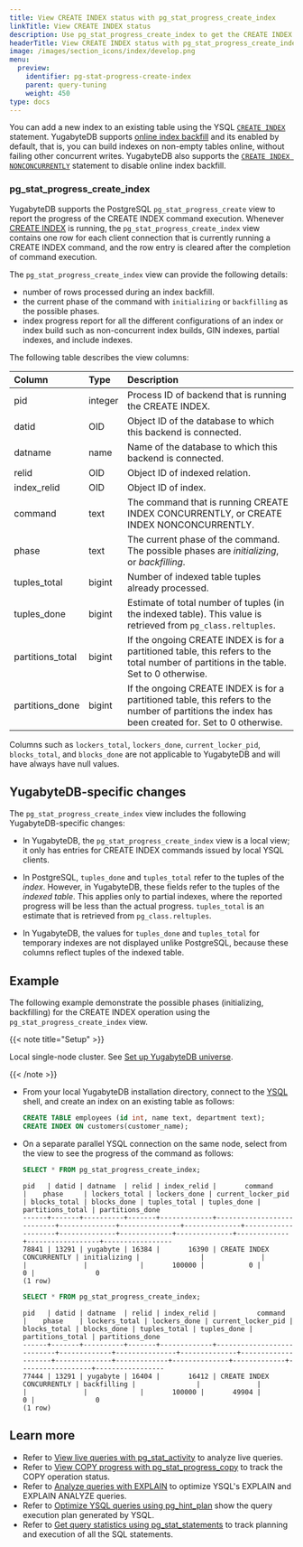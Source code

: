 ```yaml
---
title: View CREATE INDEX status with pg_stat_progress_create_index
linkTitle: View CREATE INDEX status
description: Use pg_stat_progress_create_index to get the CREATE INDEX command status, including the status of an ongoing concurrent index backfill, and the index build's progress reports.
headerTitle: View CREATE INDEX status with pg_stat_progress_create_index
image: /images/section_icons/index/develop.png
menu:
  preview:
    identifier: pg-stat-progress-create-index
    parent: query-tuning
    weight: 450
type: docs
---
```


You can add a new index to an existing table using the YSQL [`CREATE INDEX`](../../../api/ysql/the-sql-language/statements/ddl_create_index/#semantics) statement. YugabyteDB supports [online index backfill](https://github.com/yugabyte/yugabyte-db/blob/master/architecture/design/online-index-backfill.md) and its enabled by default, that is, you can build indexes on non-empty tables online, without failing other concurrent writes. YugabyteDB also supports the [`CREATE INDEX NONCONCURRENTLY`](../../../api/ysql/the-sql-language/statements/ddl_create_index/#nonconcurrently) statement to disable online index backfill.

### pg_stat_progress_create_index

YugabyteDB supports the PostgreSQL `pg_stat_progress_create` view to report the progress of the CREATE INDEX command execution. Whenever [CREATE INDEX](../../../api/ysql/the-sql-language/statements/ddl_create_index/) is running, the `pg_stat_progress_create_index` view contains one row for each client connection that is currently running a CREATE INDEX command, and the row entry is cleared after the completion of command execution.

The `pg_stat_progress_create_index` view can provide the following details:

- number of rows processed during an index backfill.
- the current phase of the command with `initializing` or `backfilling` as the possible phases.
- index progress report for all the different configurations of an index or index build such as non-concurrent index builds, GIN indexes, partial indexes, and include indexes.

The following table describes the view columns:

| Column | Type | Description |
| :----- | :--- | :---------- |
| pid | integer | Process ID of backend that is running the CREATE INDEX. |
| datid | OID | Object ID of the database to which this backend is connected. |
| datname | name | Name of the database to which this backend is connected. |
| relid | OID | Object ID of indexed relation.|
| index_relid | OID | Object ID of index. |
| command | text | The command that is running CREATE INDEX CONCURRENTLY, or CREATE INDEX NONCONCURRENTLY. |
| phase | text | The current phase of the command. The possible phases are _initializing_, or _backfilling_. |
| tuples_total | bigint | Number of indexed table tuples already processed. |
| tuples_done | bigint | Estimate of total number of tuples (in the indexed table). This value is retrieved from `pg_class.reltuples`. |
| partitions_total | bigint | If the ongoing CREATE INDEX is for a partitioned table, this refers to the total number of partitions in the table. Set to 0 otherwise. |
| partitions_done | bigint | If the ongoing CREATE INDEX is for a partitioned table, this refers to the number of partitions the index has been created for. Set to 0 otherwise. |

Columns such as `lockers_total`, `lockers_done`, `current_locker_pid`, `blocks_total`, and `blocks_done` are not applicable to YugabyteDB and will have always have null values.

## YugabyteDB-specific changes

The `pg_stat_progress_create_index` view includes the following YugabyteDB-specific changes:

- In YugabyteDB, the `pg_stat_progress_create_index` view is a local view; it only has entries for CREATE INDEX commands issued by local YSQL clients.

- In PostgreSQL, `tuples_done` and `tuples_total` refer to the tuples of the _index_. However, in YugabyteDB, these fields refer to the tuples of the _indexed table_. This applies only to partial indexes, where the reported progress will be less than the actual progress. `tuples_total` is an estimate that is retrieved from `pg_class.reltuples`.
- In YugabyteDB, the values for `tuples_done` and `tuples_total` for temporary indexes are not displayed unlike PostgreSQL, because these columns reflect tuples of the indexed table.

## Example

The following example demonstrate the possible phases (initializing, backfilling) for the CREATE INDEX operation using the `pg_stat_progress_create_index` view.

{{< note title="Setup" >}}

Local single-node cluster. See [Set up YugabyteDB universe](../../../explore/#set-up-yugabytedb-universe).

{{< /note >}}

- From your local YugabyteDB installation directory, connect to the [YSQL](../../../admin/ysqlsh/) shell, and create an index on an existing table as follows:

    ```sql
    CREATE TABLE employees (id int, name text, department text);
    CREATE INDEX ON customers(customer_name);
    ```

- On a separate parallel YSQL connection on the same node, select from the view to see the progress of the command as follows:

    ```sql
    SELECT * FROM pg_stat_progress_create_index;
    ```

    ```output
    pid   | datid | datname  | relid | index_relid |       command             |    phase     | lockers_total | lockers_done | current_locker_pid | blocks_total | blocks_done | tuples_total | tuples_done | partitions_total | partitions_done
    ------+-------+----------+-------+-------------+---------------------------+--------------+---------------+--------------+--------------------+--------------+-------------+--------------+-------------+------------------+-----------------
    78841 | 13291 | yugabyte | 16384 |       16390 | CREATE INDEX CONCURRENTLY | initializing |               |              |                    |              |             |       100000 |           0 |                0 |               0
    (1 row)
    ```

    ```sql
    SELECT * FROM pg_stat_progress_create_index;
    ```

    ```output
    pid   | datid | datname  | relid | index_relid |          command          |    phase    | lockers_total | lockers_done | current_locker_pid | blocks_total | blocks_done | tuples_total | tuples_done | partitions_total | partitions_done
    ------+-------+----------+-------+-------------+---------------------------+-------------+---------------+--------------+--------------------+--------------+-------------+--------------+-------------+------------------+-----------------
    77444 | 13291 | yugabyte | 16404 |       16412 | CREATE INDEX CONCURRENTLY | backfilling |               |              |                    |              |             |       100000 |       49904 |                0 |               0
    (1 row)
    ```

## Learn more

- Refer to [View live queries with pg_stat_activity](../pg-stat-activity/) to analyze live queries.
- Refer to [View COPY progress with pg_stat_progress_copy](../pg-stat-progress-copy/) to track the COPY operation status.
- Refer to [Analyze queries with EXPLAIN](../explain-analyze/) to optimize YSQL's EXPLAIN and EXPLAIN ANALYZE queries.
- Refer to [Optimize YSQL queries using pg_hint_plan](../pg-hint-plan/) show the query execution plan generated by YSQL.
- Refer to [Get query statistics using pg_stat_statements](../pg-stat-statements/) to track planning and execution of all the SQL statements.
